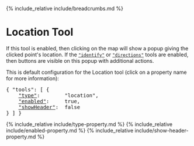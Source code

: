 {% include_relative include/breadcrumbs.md %}

# Location Tool

If this tool is enabled, then clicking on the map will show a popup giving the clicked point's location.
If the [`"identify"`](identify-tool.html) or [`"directions"`](directions-tool.html) tools are enabled, then buttons are visible on this popup with additional actions.

This is default configuration for the Location tool (click on a property name for more information):
<pre>
{ "tools": [ {
    <a href="#type-property"        >"type"</a>:        "location",
    <a href="#enabled-property"     >"enabled"</a>:     true,
    <a href="#showheader-property"  >"showHeader"</a>:  false
} ] }
</pre>

{% include_relative include/type-property.md %}
{% include_relative include/enabled-property.md %}
{% include_relative include/show-header-property.md %}
